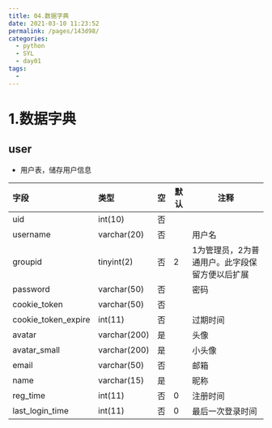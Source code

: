```yaml
---
title: 04.数据字典
date: 2021-03-10 11:23:52
permalink: /pages/143d98/
categories:
  - python
  - SYL
  - day01
tags:
  - 
---
```

# 1.数据字典

## user

- 用户表，储存用户信息

| 字段                | 类型         | 空   | 默认 | 注释                                           |
| :------------------ | :----------- | :--- | ---- | ---------------------------------------------- |
| uid                 | int(10)      | 否   |      |                                                |
| username            | varchar(20)  | 否   |      | 用户名                                         |
| groupid             | tinyint(2)   | 否   | 2    | 1为管理员，2为普通用户。此字段保留方便以后扩展 |
| password            | varchar(50)  | 否   |      | 密码                                           |
| cookie_token        | varchar(50)  | 否   |      |                                                |
| cookie_token_expire | int(11)      | 否   |      | 过期时间                                       |
| avatar              | varchar(200) | 是   |      | 头像                                           |
| avatar_small        | varchar(200) | 是   |      | 小头像                                         |
| email               | varchar(50)  | 否   |      | 邮箱                                           |
| name                | varchar(15)  | 是   |      | 昵称                                           |
| reg_time            | int(11)      | 否   | 0    | 注册时间                                       |
| last_login_time     | int(11)      | 否   | 0    | 最后一次登录时间                               |
